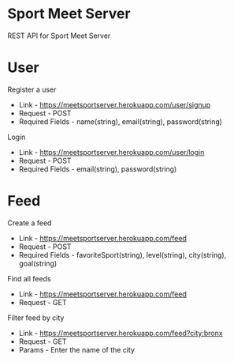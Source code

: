 # Sport Meet Server
REST API for Sport Meet Server

# User
Register a user
* Link - https://meetsportserver.herokuapp.com/user/signup
* Request - POST
* Required Fields - name(string), email(string), password(string)

Login
* Link - https://meetsportserver.herokuapp.com/user/login
* Request - POST
* Required Fields - email(string), password(string)

# Feed
Create a feed
* Link - https://meetsportserver.herokuapp.com/feed
* Request - POST
* Required Fields - favoriteSport(string), level(string), city(string), goal(string)

Find all feeds
* Link - https://meetsportserver.herokuapp.com/feed
* Request - GET

Filter feed by city
* Link - https://meetsportserver.herokuapp.com/feed?city:bronx
* Request - GET
* Params - Enter the name of the city